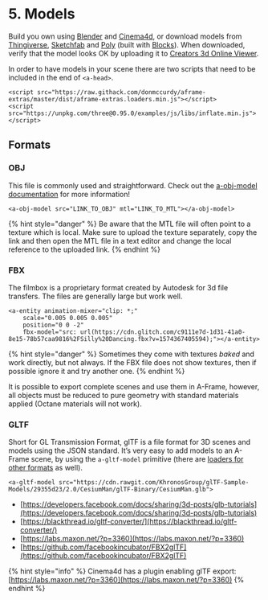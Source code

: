 # 5. Models

Build you own using [Blender](https://www.blender.org/) and [Cinema4d](https://www.maxon.net/en-us/products/cinema-4d/overview/), or download models from [Thingiverse](http://thingiverse.com/), [Sketchfab](https://sketchfab.com/search?features=downloadable+animated&q=low+poly&sort_by=-pertinence&type=models) and [Poly](https://poly.google.com/) \(built with [Blocks](https://arvr.google.com/blocks/)\). When downloaded, verify that the model looks OK by uploading it to [Creators 3d Online Viewer](https://www.creators3d.com/online-viewer).

In order to have models in your scene there are two scripts that need to be included in the end of `<a-head>`.

```markup
<script src="https://raw.githack.com/donmccurdy/aframe-extras/master/dist/aframe-extras.loaders.min.js"></script>
<script src="https://unpkg.com/three@0.95.0/examples/js/libs/inflate.min.js"></script>
```

## Formats

### OBJ

This file is commonly used and straightforward. Check out the [a-obj-model documentation](https://github.com/aframevr/aframe/blob/master/docs/components/obj-model.md) for more information! 

```markup
<a-obj-model src="LINK_TO_OBJ" mtl="LINK_TO_MTL"></a-obj-model>
```

{% hint style="danger" %}
Be aware that the MTL file will often point to a texture which is local. Make sure to upload the texture separately, copy the link and then open the MTL file in a text editor and change the local reference to the uploaded link.
{% endhint %}

### FBX

The filmbox is a proprietary format created by Autodesk for 3d file transfers. The files are generally large but work well. 

```markup
<a-entity animation-mixer="clip: *;" 
    scale="0.005 0.005 0.005"
    position="0 0 -2"
    fbx-model="src: url(https://cdn.glitch.com/c9111e7d-1d31-41a0-8e15-78b57caa9816%2FSilly%20Dancing.fbx?v=1574367405594);"></a-entity>    
```

{% hint style="danger" %}
Sometimes they come with textures _baked_ and work directly, but not always. If the FBX file does not show textures, then if possible ignore it and try another one.
{% endhint %}

It is possible to export complete scenes and use them in A-Frame, however, all objects must be reduced to pure geometry with standard materials applied \(Octane materials will not work\).

### GLTF

Short for GL Transmission Format, glTF is a file format for 3D scenes and models using the JSON standard. It’s very easy to add models to an A-Frame scene, by using the `a-gltf-model` primitive \(there are [loaders for other formats](https://aframe.io/docs/0.8.0/introduction/models.html) as well\).

```markup
<a-gltf-model src="https://cdn.rawgit.com/KhronosGroup/glTF-Sample-Models/29355d23/2.0/CesiumMan/glTF-Binary/CesiumMan.glb">
```

* [https://developers.facebook.com/docs/sharing/3d-posts/glb-tutorials](https://developers.facebook.com/docs/sharing/3d-posts/glb-tutorials)
* [https://blackthread.io/gltf-converter/](https://blackthread.io/gltf-converter/)
* [https://labs.maxon.net/?p=3360](https://labs.maxon.net/?p=3360)
* [https://github.com/facebookincubator/FBX2glTF](https://github.com/facebookincubator/FBX2glTF)

{% hint style="info" %}
Cinema4d has a plugin enabling glTF export: [https://labs.maxon.net/?p=3360](https://labs.maxon.net/?p=3360)
{% endhint %}

